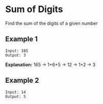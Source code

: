# Sum of Digits

Find the sum of the digits of a given number

## Example 1

```
Input: 165
Output: 3
```

**Explanation:** 165 -> 1+6+5 -> 12 -> 1+2 -> 3

## Example 2

```
Input: 14
Output: 5

```
